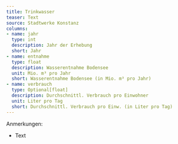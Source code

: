 ```yaml
---
title: Trinkwasser
teaser: Text
source: Stadtwerke Konstanz
columns:
- name: jahr
  type: int
  description: Jahr der Erhebung
  short: Jahr
- name: entnahme
  type: float
  description: Wasserentnahme Bodensee
  unit: Mio. m³ pro Jahr
  short: Wasserentnahme Bodensee (in Mio. m³ pro Jahr)
- name: verbrauch
  type: Optional[float]
  description: Durchschnittl. Verbrauch pro Einwohner
  unit: Liter pro Tag
  short: Durchschnittl. Verbrauch pro Einw. (in Liter pro Tag)
---
```

Anmerkungen:

- Text
